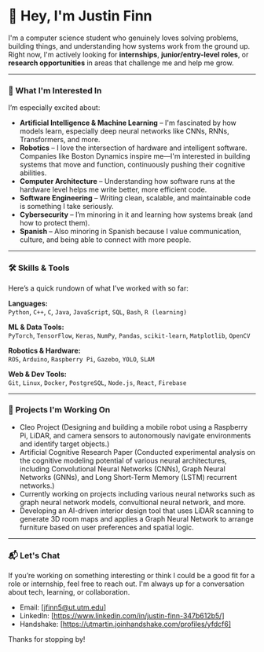# 👋 Hey, I'm Justin Finn

I'm a computer science student who genuinely loves solving problems, building things, and understanding how systems work from the ground up. Right now, I'm actively looking for **internships**, **junior/entry-level roles**, or **research opportunities** in areas that challenge me and help me grow. 

---

### 🎯 What I'm Interested In

I’m especially excited about:

- **Artificial Intelligence & Machine Learning** – I'm fascinated by how models learn, especially deep neural networks like CNNs, RNNs, Transformers, and more.
- **Robotics** – I love the intersection of hardware and intelligent software. Companies like Boston Dynamics inspire me—I'm interested in building systems that move and function, continuously pushing their cognitive abilities.
- **Computer Architecture** – Understanding how software runs at the hardware level helps me write better, more efficient code.
- **Software Engineering** – Writing clean, scalable, and maintainable code is something I take seriously.
- **Cybersecurity** – I’m minoring in it and learning how systems break (and how to protect them).
- **Spanish** – Also minoring in Spanish because I value communication, culture, and being able to connect with more people.

---

### 🛠 Skills & Tools

Here’s a quick rundown of what I’ve worked with so far:

**Languages:**  
`Python`, `C++`, `C`, `Java`, `JavaScript`, `SQL`, `Bash`, `R (learning)`

**ML & Data Tools:**  
`PyTorch`, `TensorFlow`, `Keras`, `NumPy`, `Pandas`, `scikit-learn`, `Matplotlib`, `OpenCV`

**Robotics & Hardware:**  
`ROS`, `Arduino`, `Raspberry Pi`, `Gazebo`, `YOLO`, `SLAM`

**Web & Dev Tools:**  
`Git`, `Linux`, `Docker`, `PostgreSQL`, `Node.js`, `React`, `Firebase`

---

### 🔧 Projects I'm Working On

- Cleo Project (Designing and building a mobile robot using a Raspberry Pi, LiDAR, and camera sensors to autonomously navigate environments and identify target objects.)
- Artificial Cognitive Research Paper (Conducted experimental analysis on the cognitive modeling potential of various neural architectures, including Convolutional Neural Networks (CNNs), Graph Neural Networks (GNNs), and Long Short-Term Memory (LSTM) recurrent networks.)
- Currently working on projects including various neural networks such as graph neural network models, convultional neural network, and more.
- Developing an AI-driven interior design tool that uses LiDAR scanning to generate 3D room maps and applies a Graph Neural Network to arrange furniture based on user preferences and spatial logic.

---

### 📬 Let's Chat

If you’re working on something interesting or think I could be a good fit for a role or internship, feel free to reach out. I'm always up for a conversation about tech, learning, or collaboration.

- Email: [jfinn5@ut.utm.edu]  
- LinkedIn: [https://www.linkedin.com/in/justin-finn-347b612b5/]  
- Handshake: [https://utmartin.joinhandshake.com/profiles/yfdcf6]

Thanks for stopping by!
